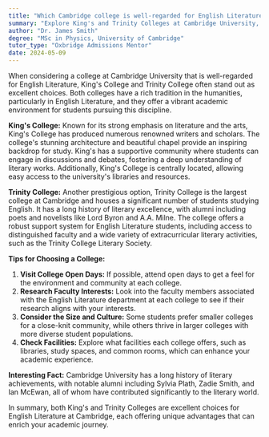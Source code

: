 ```yaml
---
title: "Which Cambridge college is well-regarded for English Literature?"
summary: "Explore King's and Trinity Colleges at Cambridge University, renowned for English Literature, offering rich traditions and vibrant academic environments."
author: "Dr. James Smith"
degree: "MSc in Physics, University of Cambridge"
tutor_type: "Oxbridge Admissions Mentor"
date: 2024-05-09
---
```


When considering a college at Cambridge University that is well-regarded for English Literature, King's College and Trinity College often stand out as excellent choices. Both colleges have a rich tradition in the humanities, particularly in English Literature, and they offer a vibrant academic environment for students pursuing this discipline.

**King's College:** Known for its strong emphasis on literature and the arts, King's College has produced numerous renowned writers and scholars. The college's stunning architecture and beautiful chapel provide an inspiring backdrop for study. King's has a supportive community where students can engage in discussions and debates, fostering a deep understanding of literary works. Additionally, King's College is centrally located, allowing easy access to the university's libraries and resources.

**Trinity College:** Another prestigious option, Trinity College is the largest college at Cambridge and houses a significant number of students studying English. It has a long history of literary excellence, with alumni including poets and novelists like Lord Byron and A.A. Milne. The college offers a robust support system for English Literature students, including access to distinguished faculty and a wide variety of extracurricular literary activities, such as the Trinity College Literary Society.

**Tips for Choosing a College:**
1. **Visit College Open Days:** If possible, attend open days to get a feel for the environment and community at each college.
2. **Research Faculty Interests:** Look into the faculty members associated with the English Literature department at each college to see if their research aligns with your interests.
3. **Consider the Size and Culture:** Some students prefer smaller colleges for a close-knit community, while others thrive in larger colleges with more diverse student populations.
4. **Check Facilities:** Explore what facilities each college offers, such as libraries, study spaces, and common rooms, which can enhance your academic experience.

**Interesting Fact:** Cambridge University has a long history of literary achievements, with notable alumni including Sylvia Plath, Zadie Smith, and Ian McEwan, all of whom have contributed significantly to the literary world.

In summary, both King's and Trinity Colleges are excellent choices for English Literature at Cambridge, each offering unique advantages that can enrich your academic journey.
    